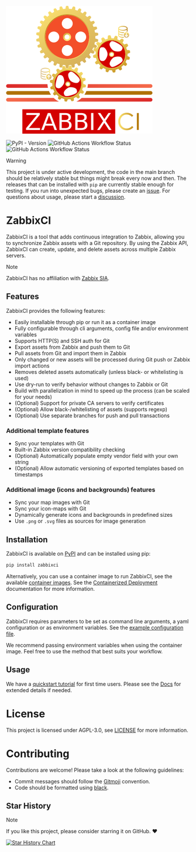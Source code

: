 ![ZabbixCI cog logo](https://raw.githubusercontent.com/retigra/zabbixci/main/logo.png "ZabbixCI logo")

![PyPI - Version](https://img.shields.io/pypi/v/zabbixci)
![GitHub Actions Workflow Status](https://img.shields.io/github/actions/workflow/status/retigra/ZabbixCI/pypi.yml?label=pypi%20build)
![GitHub Actions Workflow Status](https://img.shields.io/github/actions/workflow/status/retigra/ZabbixCI/ghcr.yaml?label=docker%20build)


> [!WARNING]
> This project is under active development, the code in the main branch should be relatively stable but things might break every now and then.
> The releases that can be installed with `pip` are currently stable enough for testing.
> If you run into unexpected bugs, please create an [issue](https://github.com/retigra/ZabbixCI/issues/new).
> For questions about usage, please start a [discussion](https://github.com/retigra/ZabbixCI/discussions/new?category=q-a).

# ZabbixCI

ZabbixCI is a tool that adds continuous integration to Zabbix, allowing you to
synchronize Zabbix assets with a Git repository. By using the Zabbix API,
ZabbixCI can create, update, and delete assets across multiple Zabbix
servers.

> [!NOTE]
> ZabbixCI has no affiliation with [Zabbix SIA](https://www.zabbix.com).

## Features

ZabbixCI provides the following features:

* Easily installable through pip or run it as a container image
* Fully configurable through cli arguments, config file and/or environment variables
* Supports HTTP(S) and SSH auth for Git
* Export assets from Zabbix and push them to Git
* Pull assets from Git and import them in Zabbix
* Only changed or new assets will be processed during Git push or Zabbix import actions
* Removes deleted assets automatically (unless black- or whitelisting is used)
* Use dry-run to verify behavior without changes to Zabbix or Git
* Build with parallelization in mind to speed up the process (can be scaled for your needs)
* (Optional) Support for private CA servers to verify certificates
* (Optional) Allow black-/whitelisting of assets (supports regexp)
* (Optional) Use separate branches for push and pull transactions

### Additional template features

* Sync your templates with Git
* Built-in Zabbix version compatibility checking 
* (Optional) Automatically populate empty vendor field with your own string
* (Optional) Allow automatic versioning of exported templates based on timestamps

### Additional image (icons and backgrounds) features

* Sync your map images with Git
* Sync your icon-maps with Git 
* Dynamically generate icons and backgrounds in predefined sizes
* Use `.png` or `.svg` files as sources for image generation

## Installation

ZabbixCI is available on [PyPI](https://pypi.org/project/zabbixci/) and can be
installed using pip:

```bash
pip install zabbixci
```

Alternatively, you can use a container image to run ZabbixCI, see the available
[container images](https://github.com/retigra/ZabbixCI/pkgs/container/zabbixci).
See the
[Containerized Deployment](https://github.com/retigra/ZabbixCI/blob/main/docs/Containerized.md)
documentation for more information.

## Configuration

ZabbixCI requires parameters to be set as command line arguments, a yaml
configuration or as environment variables. See the
[example configuration file](https://github.com/retigra/ZabbixCI/tree/main/docs/config.yaml).

We recommend passing environment variables when using the container image. Feel
free to use the method that best suits your workflow.

## Usage

We have a [quickstart tutorial](https://github.com/retigra/ZabbixCI/tree/main/docs/tutorials/quickstart.md) for first time users.
Please see the [Docs](https://github.com/retigra/ZabbixCI/tree/main/docs/README.md) for extended details if needed. 

# License

This project is licensed under AGPL-3.0, see
[LICENSE](https://github.com/retigra/ZabbixCI/tree/main/LICENSE.txt) for more
information.

# Contributing

Contributions are welcome! Please take a look at the following guidelines:

- Commit messages should follow the [Gitmoji](https://gitmoji.dev/) convention.
- Code should be formatted using
  [black](https://black.readthedocs.io/en/stable/).

## Star History

> [!NOTE]
> If you like this project, please consider starring it on GitHub. ❤️

<a href="https://star-history.com/#retigra/ZabbixCI&Date">
 <picture>
   <source media="(prefers-color-scheme: dark)" srcset="https://api.star-history.com/svg?repos=retigra/ZabbixCI&type=Date&theme=dark" />
   <source media="(prefers-color-scheme: light)" srcset="https://api.star-history.com/svg?repos=retigra/ZabbixCI&type=Date" />
   <img alt="Star History Chart" src="https://api.star-history.com/svg?repos=retigra/ZabbixCI&type=Date" />
 </picture>
</a>
